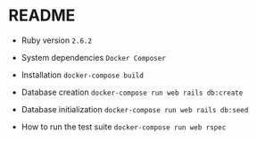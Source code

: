 # README

* Ruby version
  `2.6.2`

* System dependencies
  `Docker Composer`

* Installation
  `docker-compose build`

* Database creation
  `docker-compose run web rails db:create`

* Database initialization
  `docker-compose run web rails db:seed`

* How to run the test suite
  `docker-compose run web rspec`

